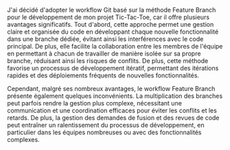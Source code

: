 J'ai décidé d'adopter le workflow Git basé sur la méthode Feature Branch pour le développement de mon projet Tic-Tac-Toe, car il offre plusieurs avantages significatifs. Tout d'abord, cette approche permet une gestion claire et organisée du code en développant chaque nouvelle fonctionnalité dans une branche dédiée, évitant ainsi les interférences avec le code principal. De plus, elle facilite la collaboration entre les membres de l'équipe en permettant à chacun de travailler de manière isolée sur sa propre branche, réduisant ainsi les risques de conflits. De plus, cette méthode favorise un processus de développement itératif, permettant des itérations rapides et des déploiements fréquents de nouvelles fonctionnalités.

Cependant, malgré ses nombreux avantages, le workflow Feature Branch présente également quelques inconvénients. La multiplication des branches peut parfois rendre la gestion plus complexe, nécessitant une communication et une coordination efficaces pour éviter les conflits et les retards. De plus, la gestion des demandes de fusion et des revues de code peut entraîner un ralentissement du processus de développement, en particulier dans les équipes nombreuses ou avec des fonctionnalités complexes.